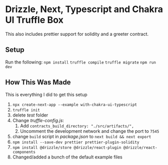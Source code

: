 # Drizzle, Next, Typescript and Chakra UI Truffle Box

This also includes prettier support for solidity and a greeter contract.

## Setup

<!-- TODO: truffle ubox command -->

Run the following:
`npm install`
`truffle compile`
`truffle migrate`
`npm run dev`

## How This Was Made

This is everything I did to get this setup

1. `npx create-next-app --example with-chakra-ui-typescript`
2. `truffle init`
3. delete _test_ folder
4. Change _truffle-config.js_:
   1. Add `contracts_build_directory: "./src/artifacts/",`
   2. Uncomment the development network and change the port to `7545`
5. change `build` script in _package.json_ to `next build && next export`
6. `npm install --save-dev prettier prettier-plugin-solidity`
7. `npm install @drizzle/store @drizzle/react-plugin @drizzle/react-components`
8. Changed/added a bunch of the default example files

